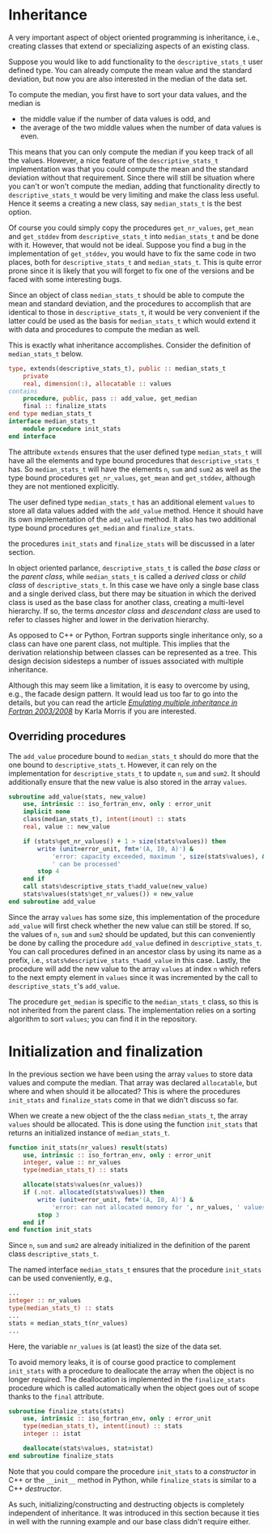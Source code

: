 # Inheritance

A very important aspect of object oriented programming is inheritance, i.e.,
creating classes that extend or specializing aspects of an existing class.

Suppose you would like to add functionality to the `descriptive_stats_t` user
defined type.  You can already compute the mean value and the standard
deviation, but now you are also interested in the median of the data set.

To compute the median, you first have to sort your data values, and the
median is
* the middle value if the number of data values is odd, and
* the average of the two middle values when the number of data values is even.

This means that you can only compute the median if you keep track of all the
values.  However, a nice feature of the `descriptive_stats_t` implementation
was that you could compute the mean and the standard deviation without that
requirement.  Since there will still be situation where you can't or won't
compute the median, adding that functionality directly to `descriptive_stats_t`
would be very limiting and make the class less useful.  Hence it seems a
creating a new class, say `median_stats_t` is the best option.

Of course you could simply copy the procedures `get_nr_values`, `get_mean`
and `get_stddev` from `descriptive_stats_t` into `median_stats_t` and be done
with it.  However, that would not be ideal.  Suppose you find a bug in the
implementation of `get_stddev`, you would have to fix the same code in two
places, both for `descriptive_stats_t` and `median_stats_t`.  This is quite
error prone since it is likely that you will forget to fix one of the versions
and be faced with some interesting bugs.

Since an object of class `median_stats_t` should be able to compute the mean
and standard deviation, and the procedures to accomplish that are identical to
those in `descriptive_stats_t`, it would be very convenient if the latter could
be used as the basis for `median_stats_t` which would extend it with data and
procedures to compute the median as well.

This is exactly what inheritance accomplishes.  Consider the definition of
`median_stats_t` below.

~~~~fortran
type, extends(descriptive_stats_t), public :: median_stats_t
    private
    real, dimension(:), allocatable :: values
contains
    procedure, public, pass :: add_value, get_median
    final :: finalize_stats
end type median_stats_t
interface median_stats_t
    module procedure init_stats
end interface
~~~~

The attribute `extends` ensures that the user defined type `median_stats_t`
will have all the elements and type bound procedures that `descriptive_stats_t`
has.  So `median_stats_t` will have the elements `n`, `sum` and `sum2` as well
as the type bound procedures `get_nr_values`, `get_mean` and `get_stddev`,
although they are not mentioned explicitly.

The user defined type `median_stats_t` has an additional element `values` to
store all data values added with the `add_value` method.  Hence it should have
its own implementation of the `add_value` method.  It also has two additional
type bound procedures `get_median` and `finalize_stats`.

the procedures `init_stats` and `finalize_stats` will be discussed in a later
section.

In object oriented parlance, `descriptive_stats_t` is called the *base class*
or the *parent class*, while `median_stats_t` is called a *derived class* or
*child class* of `descriptive_stats_t`.  In this case we have only a single base
class and a single derived class, but there may be situation in which the
derived class is used as the base class for another class, creating a
multi-level hierarchy.  If so, the terms *ancestor class* and *descendant class*
are used to refer to classes higher and lower in the derivation hierarchy.

As opposed to C++ or Python, Fortran supports single inheritance only, so a
class can have one parent class, not multiple.  This implies that the
derivation relationship between classes can be represented as a tree.  This
design decision sidesteps a number of issues associated with multiple
inheritance.

Although this may seem like a limitation, it is easy to overcome by using,
e.g., the facade design pattern.  It would lead us too far to go into the
details, but you can read the article
*[Emulating multiple inheritance in Fortran 2003/2008](https://doi.org/10.1155/2015/126069)*
by Karla Morris if you are interested.


## Overriding procedures

The `add_value` procedure bound to `median_stats_t` should do more that the one
bound to `descriptive_stats_t`.  However, it can rely on the implementation for
`descriptive_stats_t` to update `n`, `sum` and `sum2`.  It should additionally
ensure that the new value is also stored in the array `values`.

~~~~fortran
subroutine add_value(stats, new_value)
    use, intrinsic :: iso_fortran_env, only : error_unit
    implicit none
    class(median_stats_t), intent(inout) :: stats
    real, value :: new_value

    if (stats%get_nr_values() + 1 > size(stats%values)) then
        write (unit=error_unit, fmt='(A, I0, A)') &
            'error: capacity exceeded, maximum ', size(stats%values), &
            ' can be processed'
        stop 4
    end if
    call stats%descriptive_stats_t%add_value(new_value)
    stats%values(stats%get_nr_values()) = new_value
end subroutine add_value
~~~~

Since the array `values` has some size, this implementation of the procedure
`add_value` will first check whether the new value can still be stored.  If so,
the values of `n`, `sum` and `sum2` should be updated, but this can conveniently
be done by calling the procedure `add_value` defined in `descriptive_stats_t`.
You can call procedures defined in an ancestor class by using its name as a
prefix, i.e., `stats%descriptive_stats_t%add_value` in this case.
Lastly, the procedure will add the new value to the array `values` at index
`n` which refers to the next empty element in `values` since it was incremented
by the call to `descriptive_stats_t`'s `add_value`.


The procedure `get_median` is specific to the `median_stats_t` class, so this
is not inherited from the parent class.  The implementation relies on a sorting
algorithm to sort `values`; you can find it in the repository.


# Initialization and finalization

In the previous section we have been using the array `values` to store data
values and compute the median.  That array was declared `allocatable`, but
where and when should it be allocated?  This is where the procedures
`init_stats` and `finalize_stats` come in that we didn't discuss so far.

When we create a new object of the the class `median_stats_t`, the array
`values` should be allocated.  This is done using the function `init_stats`
that returns an initialized instance of `median_stats_t`.

~~~~fortran
function init_stats(nr_values) result(stats)
    use, intrinsic :: iso_fortran_env, only : error_unit
    integer, value :: nr_values
    type(median_stats_t) :: stats

    allocate(stats%values(nr_values))
    if (.not. allocated(stats%values)) then
        write (unit=error_unit, fmt='(A, I0, A)') &
            'error: can not allocated memory for ', nr_values, ' values'
        stop 3
    end if
end function init_stats
~~~~

Since `n`, `sum` and `sum2` are already initialized in the definition of
the parent class `descriptive_stats_t`.

The named interface `median_stats_t` ensures that the procedure `init_stats`
can be used conveniently, e.g.,

~~~~fortran
...
integer :: nr_values
type(median_stats_t) :: stats
...
stats = median_stats_t(nr_values)
...
~~~~

Here, the variable `nr_values` is (at least) the size of the data set.

To avoid memory leaks, it is of course good practice to complement `init_stats`
with a procedure to deallocate the array when the object is no longer required.
The deallocation is implemented in the `finalize_stats` procedure which is
called automatically when the object goes out of scope thanks to the `final`
attribute.

~~~~fortran
subroutine finalize_stats(stats)
    use, intrinsic :: iso_fortran_env, only : error_unit
    type(median_stats_t), intent(inout) :: stats
    integer :: istat

    deallocate(stats%values, stat=istat)
end subroutine finalize_stats
~~~~

Note that you could compare the procedure `init_stats` to a *constructor* in C++
or the `__init__` method in Python, while `finalize_stats` is similar to a C++
*destructor*.

As such, initializing/constructing and destructing objects is completely
independent of inheritance.  It was introduced in this section because it ties
in well with the running example and our base class didn't require either.
